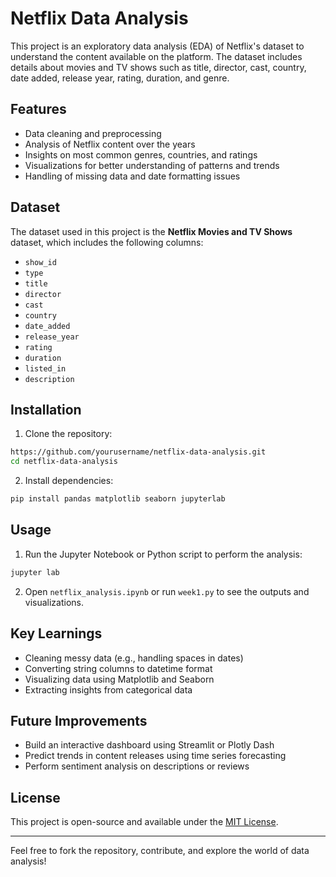 # Netflix Data Analysis

This project is an exploratory data analysis (EDA) of Netflix's dataset to understand the content available on the platform. The dataset includes details about movies and TV shows such as title, director, cast, country, date added, release year, rating, duration, and genre.

## Features

- Data cleaning and preprocessing
- Analysis of Netflix content over the years
- Insights on most common genres, countries, and ratings
- Visualizations for better understanding of patterns and trends
- Handling of missing data and date formatting issues

## Dataset

The dataset used in this project is the **Netflix Movies and TV Shows** dataset, which includes the following columns:

- `show_id`
- `type`
- `title`
- `director`
- `cast`
- `country`
- `date_added`
- `release_year`
- `rating`
- `duration`
- `listed_in`
- `description`

## Installation

1. Clone the repository:
```bash
https://github.com/yourusername/netflix-data-analysis.git
cd netflix-data-analysis
```

2. Install dependencies:
```bash
pip install pandas matplotlib seaborn jupyterlab
```

## Usage

1. Run the Jupyter Notebook or Python script to perform the analysis:
```bash
jupyter lab
```
2. Open `netflix_analysis.ipynb` or run `week1.py` to see the outputs and visualizations.

## Key Learnings

- Cleaning messy data (e.g., handling spaces in dates)
- Converting string columns to datetime format
- Visualizing data using Matplotlib and Seaborn
- Extracting insights from categorical data

## Future Improvements

- Build an interactive dashboard using Streamlit or Plotly Dash
- Predict trends in content releases using time series forecasting
- Perform sentiment analysis on descriptions or reviews

## License

This project is open-source and available under the [MIT License](LICENSE).

---

Feel free to fork the repository, contribute, and explore the world of data analysis!



